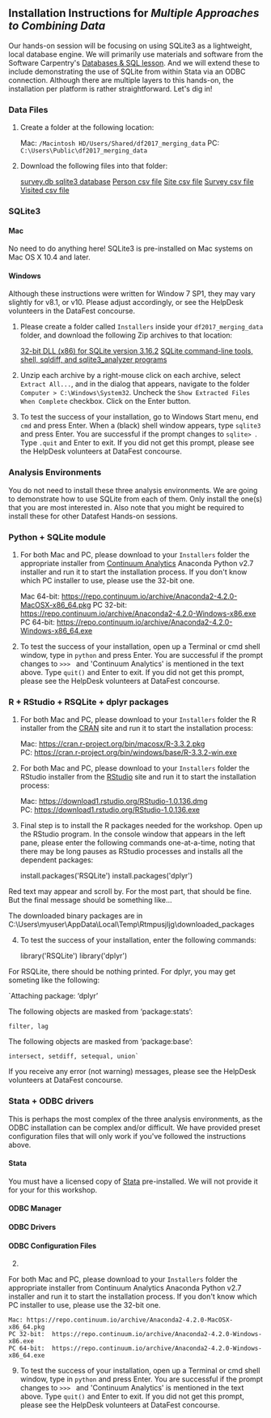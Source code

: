 ## Installation Instructions for *Multiple Approaches to Combining Data*

Our hands-on session will be focusing on using SQLite3 as a lightweight, local database engine. We will primarily use materials and software from the Software Carpentry's [Databases & SQL lesson](http://swcarpentry.github.io/sql-novice-survey/). And we will extend these to include demonstrating the use of SQLite from within Stata via an ODBC connection. Although there are multiple layers to this hands-on, the installation per platform is rather straightforward. Let's dig in!

### Data Files

1. Create a folder at the following location:

    Mac:    `/Macintosh HD/Users/Shared/df2017_merging_data`
    PC:     `C:\Users\Public\df2017_merging_data`
    
2. Download the following files into that folder:

    [survey.db sqlite3 database](gihub/data/raw/survey.db)
    [Person csv file](gihub/data/raw/person.csv)
    [Site csv file](gihub/data/raw/site.csv)
    [Survey csv file](gihub/data/raw/survey.csv)
    [Visited csv file](gihub/data/raw/visited.csv)

### SQLite3

#### Mac

No need to do anything here! SQLite3 is pre-installed on Mac systems on Mac OS X 10.4 and later.

#### Windows

Although these instructions were written for Window 7 SP1, they may vary slightly for v8.1, or v10. Please adjust accordingly, or see the HelpDesk volunteers in the DataFest concourse.

1. Please create a folder called `Installers` inside your `df2017_merging_data` folder, and download the following Zip archives to that location:

    [32-bit DLL (x86) for SQLite version 3.16.2](github\installers\sqlite-dll-win32-x86-3160200.zip)
    [SQLite command-line tools, shell, sqldiff, and sqlite3_analyzer programs](github\installers\sqlite-tools-win32-x86-3160200.zip)

2. Unzip each archive by a right-mouse click on each archive, select `Extract All...`, and in the dialog that appears, navigate to the folder `Computer > C:\Windows\System32`. Uncheck the `Show Extracted Files When Complete` checkbox. Click on the Enter button.

3. To test the success of your installation, go to Windows Start menu, end `cmd` and press Enter. When a (black) shell window appears, type `sqlite3` and press Enter. You are successful if the prompt changes to `sqlite> `. Type `.quit` and Enter to exit. If you did not get this prompt, please see the HelpDesk volunteers at DataFest concourse.

    
### Analysis Environments

You do not need to install these three analysis environments. We are going to demonstrate how to use SQLite from each of them. Only install the one(s) that you are most interested in. Also note that you might be required to install these for other Datafest Hands-on sessions.

### Python + SQLite module

1. For both Mac and PC, please download to your `Installers` folder the appropriate installer from [Continuum Analytics](https://www.continuum.io/) Anaconda Python v2.7 installer and run it to start the installation process. If you don't know which PC installer to use, please use the 32-bit one.

    Mac 64-bit: https://repo.continuum.io/archive/Anaconda2-4.2.0-MacOSX-x86_64.pkg
    PC 32-bit:  https://repo.continuum.io/archive/Anaconda2-4.2.0-Windows-x86.exe
    PC 64-bit:  https://repo.continuum.io/archive/Anaconda2-4.2.0-Windows-x86_64.exe
    
2. To test the success of your installation, open up a Terminal or cmd shell window, type in `python` and press Enter. You are successful if the prompt changes to `>>> ` and 'Continuum Analytics' is mentioned in the text above. Type `quit()` and Enter to exit. If you did not get this prompt, please see the HelpDesk volunteers at DataFest concourse.
    
### R + RStudio + RSQLite + dplyr packages

1. For both Mac and PC, please download to your `Installers` folder the R installer from the [CRAN](https://cran.r-project.org/) site and run it to start the installation process:

    Mac: https://cran.r-project.org/bin/macosx/R-3.3.2.pkg        
    PC:  https://cran.r-project.org/bin/windows/base/R-3.3.2-win.exe

2. For both Mac and PC, please download to your `Installers` folder the RStudio installer from the [RStudio](https://www.rstudio.com/) site and run it to start the installation process:

    Mac: https://download1.rstudio.org/RStudio-1.0.136.dmg     
    PC:  https://download1.rstudio.org/RStudio-1.0.136.exe


3. Final step is to install the R packages needed for the workshop. Open up the RStudio program. In the console window that appears in the left pane, please enter the following commands one-at-a-time, noting that there may be long pauses as RStudio processes and installs all the dependent packages:

    install.packages('RSQLite')
    install.packages('dplyr')

Red text may appear and scroll by. For the most part, that should be fine. But the final message should be something like...

The downloaded binary packages are in
	C:\Users\myuser\AppData\Local\Temp\RtmpusjIjg\downloaded_packages


4. To test the success of your installation, enter the following commands:

    library('RSQLite')
    library('dplyr')
    
For RSQLite, there should be nothing printed. For dplyr, you may get someting like the following:

`Attaching package: ‘dplyr’

The following objects are masked from ‘package:stats’:

    filter, lag

The following objects are masked from ‘package:base’:

    intersect, setdiff, setequal, union`

If you receive any error (not warning) messages, please see the HelpDesk volunteers at DataFest concourse.


### Stata + ODBC drivers

This is perhaps the most complex of the three analysis environments, as the ODBC installation can be complex and/or difficult. We have provided preset configuration files that will only work if you've followed the instructions above. 

#### Stata

You must have a licensed copy of [Stata](http://www.stata.com) pre-installed. We will not provide it for your for this workshop.

#### ODBC Manager

#### ODBC Drivers

#### ODBC Configuration Files
2. 
For both Mac and PC, please download to your `Installers` folder the appropriate installer from Continuum Analytics Anaconda Python v2.7 installer and run it to start the installation process. If you don't know which PC installer to use, please use the 32-bit one.

    Mac: https://repo.continuum.io/archive/Anaconda2-4.2.0-MacOSX-x86_64.pkg
    PC 32-bit:  https://repo.continuum.io/archive/Anaconda2-4.2.0-Windows-x86.exe
    PC 64-bit:  https://repo.continuum.io/archive/Anaconda2-4.2.0-Windows-x86_64.exe
    
9. To test the success of your installation, open up a Terminal or cmd shell window, type in `python` and press Enter. You are successful if the prompt changes to `>>> ` and 'Continuum Analytics' is mentioned in the text above. Type `quit()` and Enter to exit. If you did not get this prompt, please see the HelpDesk volunteers at DataFest concourse.

